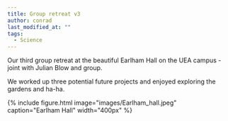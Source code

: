 ```yaml
---
title: Group retreat v3
author: conrad
last_modified_at: ""
tags:
  - Science
---
```

<!-- excerpt start -->
Our third group retreat at the beautiful Earlham Hall on the UEA campus - joint with Julian Blow and group.
<!-- excerpt end -->
We worked up three potential future projects and enjoyed exploring the gardens and ha-ha.

{%
  include figure.html
  image="images/Earlham_hall.jpeg"
  caption="Earlham Hall"
  width="400px"
%}
